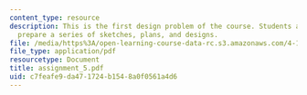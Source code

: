 ```yaml
---
content_type: resource
description: This is the first design problem of the course. Students are asked to
  prepare a series of sketches, plans, and designs.
file: /media/https%3A/open-learning-course-data-rc.s3.amazonaws.com/4-104-architecture-studio-intentions-spring-2005/c7feafe9da471724b1548a0f0561a4d6_assignment_5.pdf
file_type: application/pdf
resourcetype: Document
title: assignment_5.pdf
uid: c7feafe9-da47-1724-b154-8a0f0561a4d6
---
```

